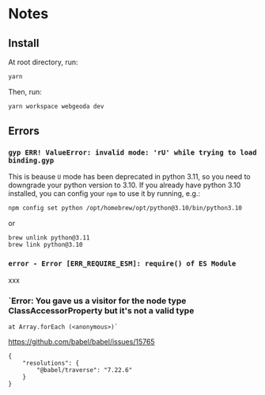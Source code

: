 # Notes

## Install

At root directory, run:

```bash
yarn
```

Then, run:

```bash
yarn workspace webgeoda dev
```

## Errors

### `gyp ERR! ValueError: invalid mode: 'rU' while trying to load binding.gyp`

This is beause `U` mode has been deprecated in python 3.11, so you need to downgrade your python version to 3.10.
If you already have python 3.10 installed, you can config your `npm` to use it by running, e.g.:

```bash
npm config set python /opt/homebrew/opt/python@3.10/bin/python3.10
```

or

```
brew unlink python@3.11
brew link python@3.10
```

### `error - Error [ERR_REQUIRE_ESM]: require() of ES Module`

xxx

### `Error: You gave us a visitor for the node type ClassAccessorProperty but it's not a valid type

    at Array.forEach (<anonymous>)`

https://github.com/babel/babel/issues/15765

```
{
    "resolutions": {
        "@babel/traverse": "7.22.6"
    }
}
```
